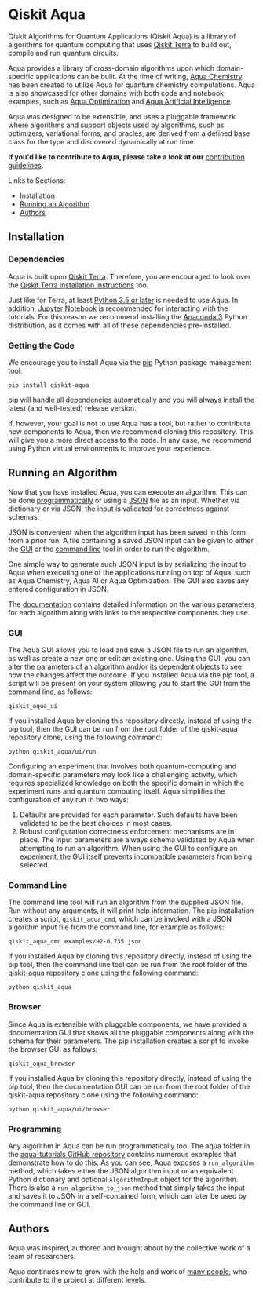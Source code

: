 # Qiskit Aqua

Qiskit Algorithms for Quantum Applications (Qiskit Aqua) is a library of algorithms for quantum computing
that uses [Qiskit Terra](https://qiskit.org/terra) to build out, compile and run quantum circuits.

Aqua provides a library of cross-domain algorithms upon which domain-specific applications can be
built. At the time of writing, [Aqua Chemistry](https://github.com/Qiskit/aqua-chemistry) has
been created to utilize Aqua for quantum chemistry computations. Aqua is also showcased for other
domains with both code and notebook examples, such as
[Aqua Optimization](https://github.com/Qiskit/aqua-tutorials/tree/master/optimization) and
[Aqua Artificial Intelligence](https://github.com/Qiskit/aqua-tutorials/tree/master/artificial_intelligence).

Aqua was designed to be extensible, and uses a pluggable framework where algorithms and support objects used
by algorithms, such as optimizers, variational forms, and oracles, are derived from a defined base class for the type and
discovered dynamically at run time.

**If you'd like to contribute to Aqua, please take a look at our**
[contribution guidelines](.github/CONTRIBUTING.rst).

Links to Sections:

* [Installation](#installation)
* [Running an Algorithm](#running-an-algorithm)
* [Authors](#authors)

## Installation

### Dependencies

Aqua is built upon [Qiskit Terra](https://qiskit.org/terra).  Therefore, you are encouraged to look over the
[Qiskit Terra installation instructions](https://github.com/Qiskit/qiskit-terra/blob/master/README.md#installation)
too.

Just like for Terra, at least [Python 3.5 or later](https://www.python.org/downloads/) is needed to use Aqua.
In addition, [Jupyter Notebook](https://jupyter.readthedocs.io/en/latest/install.html) is recommended for interacting
with the tutorials. For this reason we recommend installing the [Anaconda 3](https://www.continuum.io/downloads)
Python distribution, as it comes with all of these dependencies pre-installed.

### Getting the Code

We encourage you to install Aqua via the [pip](https://pip.pypa.io/en/stable/) Python package management tool:

```
pip install qiskit-aqua
```

pip will handle all dependencies automatically and you will always install the latest (and well-tested) release version.

If, however, your goal is not to use Aqua has a tool, but rather to contribute new components to Aqua, then we recommend 
cloning this repository.  This will give you a more direct access to the code.  In any case, we recommend using Python virtual 
environments to improve your experience.

## Running an Algorithm

Now that you have installed Aqua, you can execute an algorithm. This can be done [programmatically](#programming) or using a 
[JSON](http://json.org/) file as an input. Whether via dictionary or via JSON, the input is validated for correctness against
schemas. 
 
JSON is convenient when the algorithm input has been saved in this form from a prior run. A file containing a saved
JSON input can be given to either the [GUI](#gui) or the [command line](#command-line) tool in order to run
the algorithm.
 
One simple way to generate such JSON input is by serializing the input to Aqua when executing one of the
applications running on top of Aqua, such as Aqua Chemistry, Aqua AI or Aqua Optimization. The GUI also saves any entered 
configuration in JSON.

The [documentation](https://qiskit.org/documentation/aqua/) contains detailed information on the various parameters for each
algorithm along with links to the respective components they use.
 

### GUI

The Aqua GUI allows you to load and save a JSON file to run an algorithm, as well as create a new one or edit
an existing one. Using the GUI, you can alter the parameters of an algorithm and/or its dependent
objects to see how the changes affect the outcome. If you installed Aqua via the pip tool, a script will be present on
your system allowing you to start the GUI from the command line, as follows:

```
qiskit_aqua_ui
```

If you installed Aqua by cloning this repository directly, instead of using the pip tool, then the GUI can
be run from the root folder of the qiskit-aqua repository clone, using the following command:

```
python qiskit_aqua/ui/run
```

Configuring an experiment that involves both quantum-computing and domain-specific parameters may look like a 
challenging activity, which requires specialized knowledge on both the specific domain in which the experiment runs and
quantum computing itself. Aqua simplifies the configuration of any run in two ways:

1.  Defaults are provided for each parameter. Such defaults have been validated to be the best choices in most cases.
2.  Robust configuration correctness enforcement mechanisms are in place. The input parameters are always schema
    validated by Aqua when attempting to run an algorithm. When using the GUI to configure an experiment,
    the GUI itself prevents incompatible parameters from being selected.

### Command Line

The command line tool will run an algorithm from the supplied JSON file. Run without any arguments, it will print help
information. The pip installation creates a script, `qiskit_aqua_cmd`, which can be invoked with a JSON algorithm input file from the command line, for example as follows:

```
qiskit_aqua_cmd examples/H2-0.735.json
```

If you installed Aqua by cloning this repository directly, instead of using the pip tool, then the command line tool can be
run from the root folder of the qiskit-aqua repository clone using the following command:

```
python qiskit_aqua
```

### Browser

Since Aqua is extensible with pluggable components, we have provided a documentation GUI that shows all the
pluggable components along with the schema for their parameters. The pip installation creates a script to invoke the
browser GUI as follows:

```
qiskit_aqua_browser
```

If you installed Aqua by cloning this repository directly, instead of using the pip tool, then the documentation GUI can be 
run from the root folder of the qiskit-aqua repository clone using the following command:

```
python qiskit_aqua/ui/browser
```

### Programming

Any algorithm in Aqua can be run programmatically too. The aqua folder in the
[aqua-tutorials GitHub repository](https://github.com/Qiskit/aqua-tutorials/tree/master/aqua) contains numerous
examples that demonstrate how to do this. As you can see, Aqua exposes a `run_algorithm` method, which takes either
the JSON algorithm input or an equivalent Python dictionary and optional `AlgorithmInput` object for the algorithm.
There is also a `run_algorithm_to_json` method that simply takes the input and saves it to JSON in a self-contained form,
which can later be used by the command line or GUI.

## Authors

Aqua was inspired, authored and brought about by the collective work of a team of researchers.

Aqua continues now to grow with the help and work of [many people](./CONTRIBUTORS.rst), who contribute
to the project at different levels.

